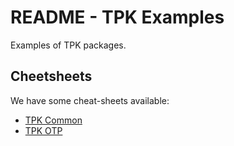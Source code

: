 # README - TPK Examples

Examples of TPK packages.

## Cheetsheets

We have some cheat-sheets available:

  - [TPK Common](tpk_common.html)
  - [TPK OTP](tpk_otp.html) 


